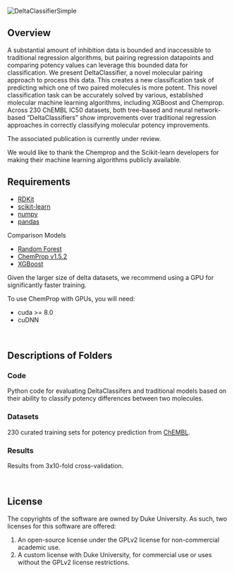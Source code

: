 
![DeltaClassifierSimple](https://github.com/RekerLab/DeltaClassifier/assets/127516906/d0e68a7c-5ea0-418a-b41c-e1eae837958c)


## Overview

A substantial amount of inhibition data is bounded and inaccessible to traditional regression algorithms, but pairing regression datapoints and comparing potency values can leverage this bounded data for classification. We present DeltaClassifier, a novel molecular pairing approach to process this data. This creates a new classification task of predicting which one of two paired molecules is more potent. This novel classification task can be accurately solved by various, established molecular machine learning algorithms, including XGBoost and Chemprop. Across 230 ChEMBL IC50 datasets, both tree-based and neural network-based “DeltaClassifiers” show improvements over traditional regression approaches in correctly classifying molecular potency improvements. 

The associated publication is currently under review. 

We would like to thank the Chemprop and the Scikit-learn developers for making their machine learning algorithms publicly available. 

## Requirements
* [RDKit](https://www.rdkit.org/docs/Install.html)
* [scikit-learn](https://scikit-learn.org/stable/)
* [numpy](https://numpy.org/)
* [pandas](https://github.com/pandas-dev/pandas)

Comparison Models
* [Random Forest](https://scikit-learn.org/stable/modules/generated/sklearn.ensemble.RandomForestRegressor.html)
* [ChemProp v1.5.2](https://github.com/chemprop/chemprop)
* [XGBoost](https://xgboost.readthedocs.io/en/stable/gpu/index.html)

Given the larger size of delta datasets, we recommend using a GPU for significantly faster training.

To use ChemProp with GPUs, you will need:
* cuda >= 8.0
* cuDNN

<br />


## Descriptions of Folders

### Code

Python code for evaluating DeltaClassifers and traditional models based on their ability to classify potency differences between two molecules.

### Datasets

230 curated training sets for potency prediction from [ChEMBL](https://www.ebi.ac.uk/chembl/).

### Results

Results from 3x10-fold cross-validation.

<br />

## License

The copyrights of the software are owned by Duke University. As such, two licenses for this software are offered:
1. An open-source license under the GPLv2 license for non-commercial academic use.
2. A custom license with Duke University, for commercial use or uses without the GPLv2 license restrictions. 
